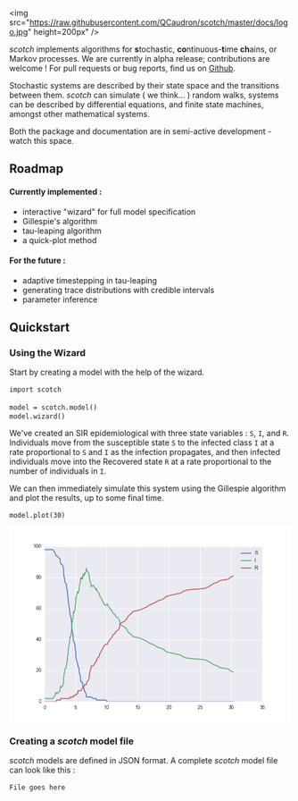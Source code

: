 <img src="https://raw.githubusercontent.com/QCaudron/scotch/master/docs/logo.jpg" height=200px" />

_scotch_ implements algorithms for **s**tochastic, **co**ntinuous-**t**ime **ch**ains, or 
Markov processes. We are currently in alpha release; contributions are welcome ! For pull 
requests or bug reports, find us on [Github](http://qcaudron.github.io/scotch). 

Stochastic systems are described by their state space and the transitions between them. _scotch_ 
can simulate ( we think... ) random walks, systems can be described by differential equations, 
and finite state machines, amongst other mathematical systems.

Both the package and documentation are in semi-active development - watch this space.






## Roadmap

#### Currently implemented :

- interactive "wizard" for full model specification
- Gillespie's algorithm
- tau-leaping algorithm
- a quick-plot method


#### For the future :

- adaptive timestepping in tau-leaping
- generating trace distributions with credible intervals
- parameter inference





## Quickstart


### Using the Wizard

Start by creating a model with the help of the wizard.

```
import scotch

model = scotch.model()
model.wizard()
```

We've created an SIR epidemiological with three state variables : `S`, `I`, and `R`. Individuals 
move from the susceptible state `S` to the infected class `I` at a rate proportional to `S` and 
`I` as the infection propagates, and then infected individuals move into the Recovered state `R` 
at a rate proportional to the number of individuals in `I`. 

We can then immediately simulate this system using the Gillespie algorithm and plot the results, 
up to some final time.

```
model.plot(30)
```

![SIR model simulated using Gillespie algorithm](tutorial/sir.png)



### Creating a _scotch_ model file

_scotch_ models are defined in JSON format. A complete _scotch_ model file can look like this :
```
File goes here
```
